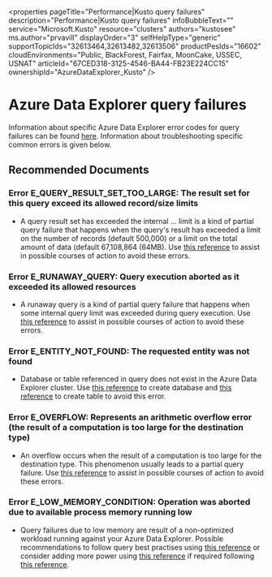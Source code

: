 <properties
	pageTitle="Performance|Kusto query failures" <!-- metadata only  -->
	description="Performance|Kusto query failures" <!-- metadata only -->
    infoBubbleText="" <!-- notification presented in the Problem blade when an issue is found -->
	service="Microsoft.Kusto" <!-- name of the resource provider in ARM -->
	resource="clusters" <!-- ARM Name of the resource type -->
	authors="kustosee"
    ms.author="prvavill"
	displayOrder="3"
	selfHelpType="generic"
	supportTopicIds="32613464,32613482,32613506"
	productPesIds="16602"
	cloudEnvironments="Public, BlackForest, Fairfax, MoonCake, USSEC, USNAT"
    articleId="67CED318-3125-4546-BA44-FB23E224CC15"
	ownershipId="AzureDataExplorer_Kusto"
/>

# Azure Data Explorer query failures

Information about specific Azure Data Explorer error codes for query failures can be found [here](https://docs.microsoft.com/azure/data-explorer/kusto/concepts/errorsinnativecode). Information about troubleshooting specific common errors is given below.

## **Recommended Documents**

### Error E_QUERY_RESULT_SET_TOO_LARGE: The result set for this query exceed its allowed record/size limits

- A query result set has exceeded the internal ... limit is a kind of partial query failure that happens when the query's result has exceeded a limit on the number of records (default 500,000) or a limit on the total amount of data (default 67,108,864 (64MB). Use [this reference](https://docs.microsoft.com/azure/data-explorer/kusto/concepts/resulttruncation) to assist in possible courses of action to avoid these errors. 

### Error E_RUNAWAY_QUERY: Query execution aborted as it exceeded its allowed resources

- A runaway query is a kind of partial query failure that happens when some internal query limit was exceeded during query execution. Use [this reference](https://docs.microsoft.com/azure/data-explorer/kusto/concepts/runawayqueries) to assist in possible courses of action to avoid these errors. 

### Error E_ENTITY_NOT_FOUND: The requested entity was not found

- Database or table referenced in query does not exist in the Azure Data Explorer cluster. Use [this reference](https://docs.microsoft.com/azure/data-explorer/create-cluster-database-portal) to create database and [this reference](https://docs.microsoft.com/azure/data-explorer/kusto/management/tables) to create table to avoid this error.

### Error E_OVERFLOW: Represents an arithmetic overflow error (the result of a computation is too large for the destination type)

- An overflow occurs when the result of a computation is too large for the destination type. This phenomenon usually leads to a partial query failure. Use [this reference](https://docs.microsoft.com/azure/data-explorer/kusto/concepts/overflow) to assist in possible courses of action to avoid these errors. 

### Error E_LOW_MEMORY_CONDITION: Operation was aborted due to available process memory running low

-  Query failures due to low memory are result of a non-optimized workload running against your Azure Data Explorer. Possible recommendations to follow query best practises using [this reference](https://docs.microsoft.com/azure/kusto/query/best-practices) or consider adding more power using [this reference](https://docs.microsoft.com/azure/data-explorer/manage-cluster-horizontal-scaling) if required following [this reference](https://docs.microsoft.com/azure/data-explorer/using-metrics). 
